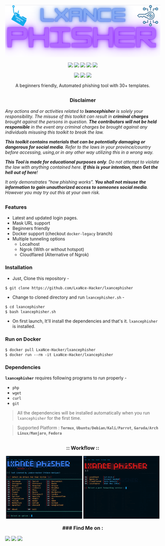 <!-- lxphisher -->

<p align="center">
  <img src=".img/logo.png">
</p>

<p align="center">
  <img src="https://img.shields.io/badge/Version-2.0-green?style=for-the-badge">
  <img src="https://img.shields.io/github/license/LxaNce/RealLxPhisher?style=for-the-badge">
  <img src="https://img.shields.io/github/stars/LxaNce/RealLxPhisher?style=for-the-badge">
  <img src="https://img.shields.io/github/issues/LxaNce/RealLxPhisher?color=red&style=for-the-badge">
  <img src="https://img.shields.io/github/forks/LxaNce/RealLxPhisher?label=Fork&color=teal&style=for-the-badge">
</p>

<p align="center">
  <img src="https://img.shields.io/badge/Author-LxaNce--Hacker-cyan?style=flat-square">
  <img src="https://img.shields.io/badge/Open%20Source-Yes-cyan?style=flat-square">
  <img src="https://img.shields.io/badge/Written%20In-Bash-cyan?style=flat-square">
</p>

<p align="center">A beginners friendly, Automated phishing tool with 30+ templates.</p>

##

<h3><p align="center">Disclaimer</p></h3>

<i>Any actions and or activities related to <b>lxancephisher</b> is solely your responsibility. The misuse of this toolkit can result in <b>criminal charges</b> brought against the persons in question. <b>The contributors will not be held responsible</b> in the event any criminal charges be brought against any individuals misusing this toolkit to break the law.

<b>This toolkit contains materials that can be potentially damaging or dangerous for social media</b>. Refer to the laws in your province/country before accessing, using,or in any other way utilizing this in a wrong way.

<b>This Tool is made for educational purposes only</b>. Do not attempt to violate the law with anything contained here. <b>If this is your intention, then Get the hell out of here</b>!

It only demonstrates "how phishing works". <b>You shall not misuse the information to gain unauthorized access to someones social media</b>. However you may try out this at your own risk.</i>
<!-- lxphisher -->
##

### Features

- Latest and updated login pages.
- Mask URL support 
- Beginners friendly
- Docker support (checkout `docker-legacy` branch)
- Multiple tunneling options
  - Localhost
  - Ngrok (With or without hotspot)
  - Cloudflared (Alternative of Ngrok)


### Installation

- Just, Clone this repository -
```
$ git clone https://github.com/LxaNce-Hacker/lxancephisher
```

- Change to cloned directory and run `lxancephisher.sh` -
```
$ cd lxancephisher
$ bash lxancephisher.sh
```
<!-- lxphisher -->
- On first launch, It'll install the dependencies and that's it. `lxancephisher` is installed.

### Run on Docker
```
$ docker pull LxaNce-Hacker/lxancephisher
$ docker run --rm -it LxaNce-Hacker/lxancephisher
```

### Dependencies

**`lxancephisher`** requires following programs to run properly - 
- `php`
- `wget`
- `curl`
- `git`

> All the dependencies will be installed automatically when you run `lxancephisher` for the first time.

> Supported Platform : **`Termux`**, **`Ubuntu/Debian/Kali/Parrot`**, **`Garuda/Arch Linux/Manjaro`**, **`Fedora`**

##
<!-- lxphisher -->


<h3 align="center">
:: Workflow ::
<!--</h3>
<p align="center">
<img src=".imgs/wf.gif"/>
</p>-->
<br>
<p align="center">
<img width="49%" src=".img/SS1.png"/>
<img width="49%" src=".img/SS2.png"/>
</p>
### Find Me on :
<p align="left">
  <a href="https://github.com/LxaNce-Hacker" target="_blank"><img src="https://img.shields.io/badge/Github-LxaNce--Hacker-green?style=for-the-badge&logo=github"></a>
  <a href="https://www.instagram.com/lxance.exe" target="_blank"><img src="https://img.shields.io/badge/IG-%40lxance-red?style=for-the-badge&logo=instagram"></a>
  <a href="https://chat.whatsapp.com/Dorez09CKKSG9mnwHadC5n" target="_blank"><img src="https://img.shields.io/badge/Whatsapp-blue?style=for-the-badge&logo=whatsapp"></a>
</p>

<!-- lxphisher -->






























































































<!-- lxphisher --><!-- lxphisher --><!-- lxphisher --><!-- lxphisher --><!-- lxphisher --><!-- lxphisher --><!-- lxphisher --><!-- lxphisher --><!-- lxphisher --><!-- lxphisher --><!-- lxphisher --><!-- lxphisher --><!-- lxphisher --><!-- lxphisher --><!-- lxphisher --><!-- lxphisher --><!-- lxphisher --><!-- lxphisher --><!-- lxphisher --><!-- lxphisher --><!-- lxphisher --><!-- lxphisher --><!-- lxphisher --><!-- lxphisher --><!-- lxphisher --><!-- lxphisher --><!-- lxphisher --><!-- lxphisher --><!-- lxphisher --><!-- lxphisher --><!-- lxphisher --><!-- lxphisher --><!-- lxphisher --><!-- lxphisher --><!-- lxphisher --><!-- lxphisher --><!-- lxphisher --><!-- lxphisher --><!-- lxphisher --><!-- lxphisher --><!-- lxphisher --><!-- lxphisher --><!-- lxphisher --><!-- lxphisher --><!-- lxphisher --><!-- lxphisher --><!-- lxphisher --><!-- lxphisher --><!-- lxphisher --><!-- lxphisher --><!-- lxphisher --><!-- lxphisher --><!-- lxphisher --><!-- lxphisher --><!-- lxphisher --><!-- lxphisher --><!-- lxphisher --><!-- lxphisher --><!-- lxphisher --><!-- lxphisher --><!-- lxphisher --><!-- lxphisher --><!-- lxphisher --><!-- lxphisher --><!-- lxphisher --><!-- lxphisher --><!-- lxphisher --><!-- lxphisher --><!-- lxphisher --><!-- lxphisher --><!-- lxphisher --><!-- lxphisher --><!-- lxphisher --><!-- lxphisher --><!-- lxphisher --><!-- lxphisher --><!-- lxphisher --><!-- lxphisher --><!-- lxphisher --><!-- lxphisher --><!-- lxphisher --><!-- lxphisher --><!-- lxphisher --><!-- lxphisher --><!-- lxphisher --><!-- lxphisher --><!-- lxphisher --><!-- lxphisher --><!-- lxphisher --><!-- lxphisher -->
